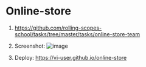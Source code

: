 # Online-store

1.	https://github.com/rolling-scopes-school/tasks/tree/master/tasks/online-store-team
2.	 Screenshot:
![image](https://user-images.githubusercontent.com/100524783/209829941-8610dde6-80fb-4333-803d-6a73da5787e2.png)

3.	Deploy: https://vi-user.github.io/online-store
